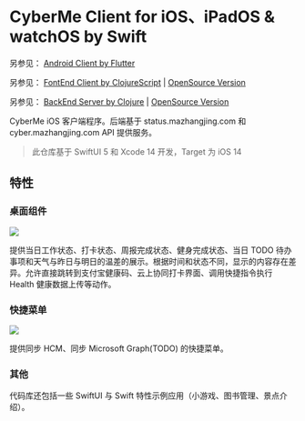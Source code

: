 # CyberMe Client for iOS、iPadOS & watchOS by Swift

另参见： [Android Client by Flutter](https://github.com/corkine/cyberMeFlutter)

另参见： [FontEnd Client by ClojureScript](https://github.com/corkine/cyberMe) | [OpenSource Version](https://github.com/corkine/openCyberMe)

另参见： [BackEnd Server by Clojure](https://github.com/corkine/cyberMe) | [OpenSource Version](https://github.com/corkine/openCyberMe)

CyberMe iOS 客户端程序。后端基于 status.mazhangjing.com 和 cyber.mazhangjing.com API 提供服务。

> 此仓库基于 SwiftUI 5 和 Xcode 14 开发，Target 为 iOS 14

## 特性

### 桌面组件

![](https://static2.mazhangjing.com/cyber/202210/2f0cb141_图片.png)

提供当日工作状态、打卡状态、周报完成状态、健身完成状态、当日 TODO 待办事项和天气与昨日与明日的温差的展示。根据时间和状态不同，显示的内容存在差异。允许直接跳转到支付宝健康码、云上协同打卡界面、调用快捷指令执行 Health 健康数据上传等动作。

### 快捷菜单

![](https://static2.mazhangjing.com/cyber/202210/6963ac46_图片.png)

提供同步 HCM、同步 Microsoft Graph(TODO) 的快捷菜单。

### 其他

代码库还包括一些 SwiftUI 与 Swift 特性示例应用（小游戏、图书管理、景点介绍）。
